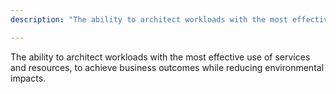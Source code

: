 ```yaml
---
description: "The ability to architect workloads with the most effective use of services and resources, to achieve business outcomes while reducing environmental impacts."

---
```

The ability to architect workloads with the most effective use of services and resources, to achieve business outcomes while reducing environmental impacts.